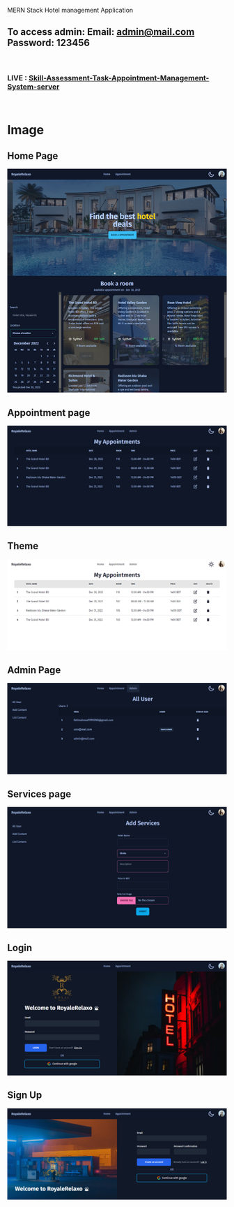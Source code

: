 MERN Stack Hotel management Application

## To access admin: Email: admin@mail.com Password: 123456

<br>

### LIVE : [Skill-Assessment-Task-Appointment-Management-System-server](https://taskappointmentmanagementsystem.netlify.app/)

<br>

# Image

## Home Page

![Home](./src/assets/img/home.png)

## Appointment page

![Appointment](./src/assets/img/appointments.png)

## Theme

![Theme](./src/assets/img/light%20mode.png)

## Admin Page

![Admin](./src/assets/img/adminusers.png)

## Services page

![services](./src/assets/img/services.png)

## Login

![Login](./src/assets/img/login.png)

## Sign Up

![services](./src/assets/img/signup.png)
